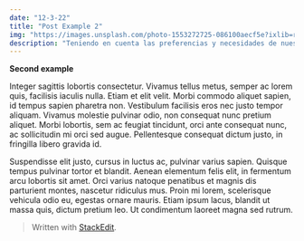 ```yaml
---
date: "12-3-22"
title: "Post Example 2"
img: "https://images.unsplash.com/photo-1553272725-086100aecf5e?ixlib=rb-1.2.1&ixid=MnwxMjA3fDF8MHxwaG90by1wYWdlfHx8fGVufDB8fHx8&auto=format&fit=crop&w=765&q=80"
description: "Teniendo en cuenta las preferencias y necesidades de nuestros asesorados, pasamos a la etapa de diseño de estrategia y ejecución."
---
```


**Second example**

Integer sagittis lobortis consectetur. Vivamus tellus metus, semper ac lorem quis, facilisis iaculis nulla. Etiam et elit velit. Morbi commodo aliquet sapien, id tempus sapien pharetra non. Vestibulum facilisis eros nec justo tempor aliquam. Vivamus molestie pulvinar odio, non consequat nunc pretium aliquet. Morbi lobortis, sem ac feugiat tincidunt, orci ante consequat nunc, ac sollicitudin mi orci sed augue. Pellentesque consequat dictum justo, in fringilla libero gravida id.

Suspendisse elit justo, cursus in luctus ac, pulvinar varius sapien. Quisque tempus pulvinar tortor et blandit. Aenean elementum felis elit, in fermentum arcu lobortis sit amet. Orci varius natoque penatibus et magnis dis parturient montes, nascetur ridiculus mus. Proin mi lorem, scelerisque vehicula odio eu, egestas ornare mauris. Etiam ipsum lacus, blandit ut massa quis, dictum pretium leo. Ut condimentum laoreet magna sed rutrum.

> Written with [StackEdit](https://stackedit.io/).
